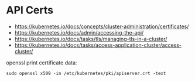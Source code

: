 # API Certs

- https://kubernetes.io/docs/concepts/cluster-administration/certificates/
- https://kubernetes.io/docs/admin/accessing-the-api/
- https://kubernetes.io/docs/tasks/tls/managing-tls-in-a-cluster/
- https://kubernetes.io/docs/tasks/access-application-cluster/access-cluster/

openssl print certificate data:
```
sudo openssl x509 -in /etc/kubernetes/pki/apiserver.crt -text
```
